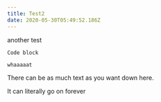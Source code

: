 ```yaml
---
title: Test2
date: 2020-05-30T05:49:52.186Z
---
```

another test

```
Code block

whaaaaat
```





There can be as much text as you want down here.



It can literally go on forever